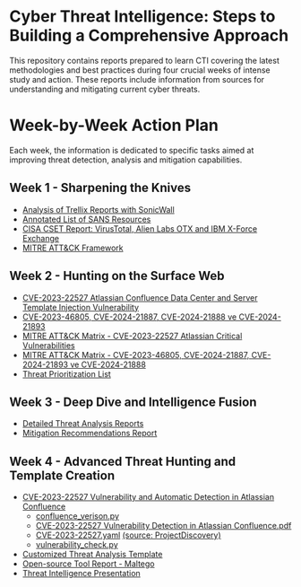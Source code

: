 # Cyber Threat Intelligence: Steps to Building a Comprehensive Approach

This repository contains reports prepared to learn CTI covering the latest methodologies and best practices during four crucial weeks of intense study and action. These reports include information from sources for understanding and mitigating current cyber threats. 

# Week-by-Week Action Plan
Each week, the information is dedicated to specific tasks aimed at improving threat detection, analysis and mitigation capabilities.

## Week 1 - Sharpening the Knives

- [Analysis of Trellix Reports with SonicWall](Week%201%20-%20Sharpening%20the%20Knives/Analysis%20of%20Trellix%20Reports%20with%20SonicWall.pdf)
- [Annotated List of SANS Resources](Week%201%20-%20Sharpening%20the%20Knives/Annotated%20List%20of%20SANS%20Resources.pdf)
- [CISA CSET Report: VirusTotal, Alien Labs OTX and IBM X-Force Exchange](Week%201%20-%20Sharpening%20the%20Knives/CISA%20CSET%20Report%20VirusTotal%2C%20Alien%20Labs%20OTX%20and%20IBM%20X-Force%20Exchange.pdf)
- [MITRE ATT&CK Framework](Week%201%20-%20Sharpening%20the%20Knives/MITRE%20ATT%26CK%20Framework.pdf)

## Week 2 - Hunting on the Surface Web

- [CVE-2023-22527 Atlassian Confluence Data Center and Server Template Injection Vulnerability](Week%202%20-%20Hunting%20on%20the%20Surface%20Web/CVE-2023-22527%C2%A0Atlassian%20Confluence%20Data%20Center%20and%20Server%20Template%20Injection%20Vulnerability.pdf)
- [CVE-2023-46805, CVE-2024-21887, CVE-2024-21888 ve CVE-2024-21893](Week%202%20-%20Hunting%20on%20the%20Surface%20Web/CVE-2023-46805%2C%20CVE-2024-21887%2C%20CVE-2024-21888%20ve%20CVE-2024-21893.pdf)
- [MITRE ATT&CK Matrix - CVE-2023-22527 Atlassian Critical Vulnerabilities](Week%202%20-%20Hunting%20on%20the%20Surface%20Web/MITRE%20ATT%26CK%20Matrix%20-%20CVE-2023-22527%20Atlassian%20Critical%20Vulnerabilities.pdf)
- [MITRE ATT&CK Matrix - CVE-2023-46805, CVE-2024-21887, CVE-2024-21893 ve CVE-2024-21888](Week%202%20-%20Hunting%20on%20the%20Surface%20Web/MITRE%20ATT%26CK%20Matrix%20-%20CVE-2023-46805%2C%20CVE-2024-21887%2C%20CVE-2024-21893%20and%20CVE-2024-21888.pdf)
- [Threat Prioritization List](Week%202%20-%20Hunting%20on%20the%20Surface%20Web/Threat%20Prioritization%20List.pdf)

## Week 3 - Deep Dive and Intelligence Fusion

- [Detailed Threat Analysis Reports](Week%203%20-%20Deep%20Dive%20and%20Intelligence%20Fusion/Detailed%20Threat%20Analysis%20Reports.pdf)
- [Mitigation Recommendations Report](Week%203%20-%20Deep%20Dive%20and%20Intelligence%20Fusion/Mitigation%20Recommendations%20Report.pdf)

## Week 4 - Advanced Threat Hunting and Template Creation

- [CVE-2023-22527 Vulnerability and Automatic Detection in Atlassian Confluence](Week%204%20-%20Advanced%20Threat%20Hunting%20and%20Template%20Creation/CVE-2023-22527%20Vulnerability%20and%20Automatic%20Detection%20in%20Atlassian%20Confluence)
  - [confluence_verison.py](Week%204%20-%20Advanced%20Threat%20Hunting%20and%20Template%20Creation/CVE-2023-22527%20Vulnerability%20and%20Automatic%20Detection%20in%20Atlassian%20Confluence/confluence_verison.py)
  - [CVE-2023-22527 Vulnerability Detection in Atlassian Confluence.pdf](Week%204%20-%20Advanced%20Threat%20Hunting%20and%20Template%20Creation/CVE-2023-22527%20Vulnerability%20and%20Automatic%20Detection%20in%20Atlassian%20Confluence/CVE-2023-22527%20Vulnerability%20Detection%20in%20Atlassian%20Confluence.pdf)
  - [CVE-2023-22527.yaml](Week%204%20-%20Advanced%20Threat%20Hunting%20and%20Template%20Creation/CVE-2023-22527%20Vulnerability%20and%20Automatic%20Detection%20in%20Atlassian%20Confluence/CVE-2023-22527.yaml) [(source: ProjectDiscovery)](https://blog.projectdiscovery.io/atlassian-confluence-ssti-remote-code-execution/)
  - [vulnerability_check.py](Week%204%20-%20Advanced%20Threat%20Hunting%20and%20Template%20Creation/CVE-2023-22527%20Vulnerability%20and%20Automatic%20Detection%20in%20Atlassian%20Confluence/vulnerability_check.py)
- [Customized Threat Analysis Template](Week%204%20-%20Advanced%20Threat%20Hunting%20and%20Template%20Creation/Customized%20Threat%20Analysis%20Template.pdf)
- [Open-source Tool Report - Maltego](Week%204%20-%20Advanced%20Threat%20Hunting%20and%20Template%20Creation/Open-source%20Tool%20Report%20-%20Maltego.pdf)
- [Threat Intelligence Presentation](Week%204%20-%20Advanced%20Threat%20Hunting%20and%20Template%20Creation/Threat%20Intelligence%20Presentation.pdf)
